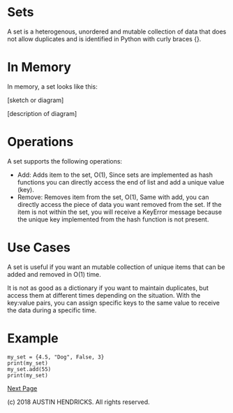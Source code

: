 # Sets

A set is a heterogenous, unordered and mutable collection of data that does not allow duplicates and is identified in Python with curly braces {}.

# In Memory

In memory, a set looks like this:

\[sketch or diagram\]

\[description of diagram\]

# Operations

A set supports the following operations:

* Add: Adds item to the set, O(1), Since sets are implemented as hash functions you can directly access the end of list and add a unique value (key).
* Remove: Removes item from the set, O(1), Same with add, you can directly access the piece of data you want removed from the set. If the item is not within the set, you will receive a KeyError message because the unique key implemented from the hash function is not present.

# Use Cases

A set is useful if you want an mutable collection of unique items that can be added and removed in O(1) time.

It is not as good as a dictionary if you want to maintain duplicates, but access them at different times depending on the situation. With the key:value pairs, you can assign specific keys to the same value to receive the data during a specific time.

# Example

```
my_set = {4.5, "Dog", False, 3}
print(my_set)
my_set.add(55)
print(my_set)
```

[Next Page](dictionary.md)

(c) 2018 AUSTIN HENDRICKS. All rights reserved.
